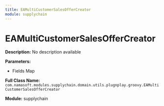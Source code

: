 ```yaml
---
title: EAMultiCustomerSalesOfferCreator
module: supplychain
---
```


# EAMultiCustomerSalesOfferCreator

**Description:** No description available

**Parameters:**
- Fields Map

**Full Class Name:** `com.namasoft.modules.supplychain.domain.utils.plugnplay.groovy.EAMultiCustomerSalesOfferCreator`

**Module:** supplychain

